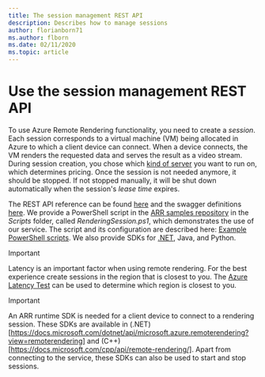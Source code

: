 ```yaml
---
title: The session management REST API
description: Describes how to manage sessions
author: florianborn71
ms.author: flborn
ms.date: 02/11/2020
ms.topic: article
---
```


# Use the session management REST API

To use Azure Remote Rendering functionality, you need to create a *session*. Each session corresponds to a virtual machine (VM) being allocated in Azure to which a client device can connect. When a device connects, the VM renders the requested data and serves the result as a video stream. During session creation, you chose which [kind of server](../reference/vm-sizes.md) you want to run on, which determines pricing. Once the session is not needed anymore, it should be stopped. If not stopped manually, it will be shut down automatically when the session's *lease time* expires.

The REST API reference can be found [here](https://docs.microsoft.com/rest/api/mixedreality/2021-01-01preview/remoterendering) and the swagger definitions [here](https://github.com/Azure/azure-rest-api-specs/tree/master/specification/mixedreality/data-plane/Microsoft.MixedReality).
We provide a PowerShell script in the [ARR samples repository](https://github.com/Azure/azure-remote-rendering) in the *Scripts* folder, called *RenderingSession.ps1*, which demonstrates the use of our service. The script and its configuration are described here: [Example PowerShell scripts](../samples/powershell-example-scripts.md).
We also provide SDKs for [.NET](https://github.com/Azure/azure-sdk-for-net/tree/master/sdk/mixedreality/Azure.MixedReality.RemoteRendering), Java, and Python.

> [!IMPORTANT]
> Latency is an important factor when using remote rendering. For the best experience create sessions in the region that is closest to you. The [Azure Latency Test](https://www.azurespeed.com/Azure/Latency) can be used to determine which region is closest to you.

> [!IMPORTANT]
> An ARR runtime SDK is needed for a client device to connect to a rendering session. These SDKs are available in (.NET)[https://docs.microsoft.com/dotnet/api/microsoft.azure.remoterendering?view=remoterendering] and (C++)[https://docs.microsoft.com/cpp/api/remote-rendering/]. Apart from connecting to the service, these SDKs can also be used to start and stop sessions.